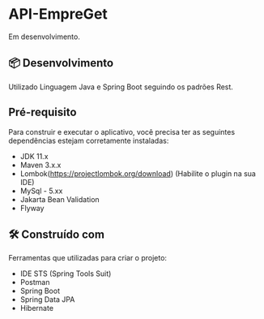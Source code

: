 # API-EmpreGet
Em desenvolvimento.

## 📦 Desenvolvimento

Utilizado Linguagem Java e Spring Boot seguindo os padrões Rest.

## Pré-requisito

Para construir e executar o aplicativo, você precisa ter as seguintes dependências estejam corretamente instaladas:

- JDK 11.x
- Maven 3.x.x 
- Lombok(https://projectlombok.org/download) (Habilite o plugin na sua IDE)
- MySql - 5.xx
- Jakarta Bean Validation
- Flyway

## 🛠️ Construído com

Ferramentas que utilizadas para criar o projeto:
- IDE STS (Spring Tools Suit)
- Postman
- Spring Boot
- Spring Data JPA
- Hibernate


